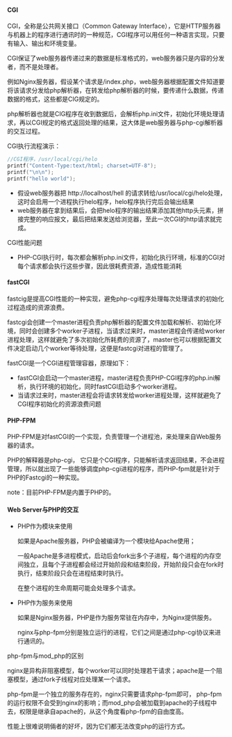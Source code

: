 #### CGI

CGI，全称是公共网关接口（Common Gateway Interface），它是HTTP服务器与机器上的程序进行通讯时的一种规范，CGI程序可以用任何一种语言实现，只要有输入、输出和环境变量。

CGI保证了web服务器传递过来的数据是标准格式的，web服务器只是内容的分发者，而不是处理者。

例如Nginx服务器，假设某个请求是/index.php，web服务器根据配置文件知道要将该请求分发给php解析器，在转发给php解析器的时候，要传递什么数据，传递数据的格式，这些都是CIG规定的。

php解析器也就是CIG程序在收到数据后，会解析php.ini文件，初始化环境处理请求，再以CGI规定的格式返回处理的结果，这大体是web服务器与php-cgi解析器的交互过程。



CGI执行流程演示：

```c
//CGI程序，/usr/local/cgi/helo
printf("Content-Type:text/html; charset=UTF-8");
printf("\n\n");
printf("hello world");
```

- 假设web服务器把 http://localhost/hell 的请求转给/usr/local/cgi/helo处理，这时会启用一个进程执行helo程序，helo程序执行完后会输出结果
- web服务器在拿到结果后，会把helo程序的输出结果添加其他http头元素，拼接完整的响应报文，最后把结果发送给浏览器，至此一次CGI的http请求就完成。



CGI性能问题

- PHP-CGI执行时，每次都会解析php.ini文件，初始化执行环境，标准的CGI对每个请求都会执行这些步骤，因此很耗费资源，造成性能消耗




#### fastCGI

fastcig是提高CGI性能的一种实现，避免php-cgi程序处理每次处理请求的初始化过程造成的资源浪费。

fastcgi会创建一个master进程负责php解析器的配置文件加载和解析、初始化环境，同时会创建多个worker子进程，当请求过来时，master进程会传递给worker进程处理，这样就避免了多次初始化所耗费的资源了，master也可以根据配置文件决定启动几个worker等待处理，这便是fastcgi对进程的管理了。

fastCGI是一个CGI进程管理容器，原理如下：

- fastCGI会启动一个master进程，master进程负责PHP-CGI程序的php.ini解析，执行环境的初始化，同时fastCGI启动多个worker进程。
- 当请求过来时，master进程会将请求转发给worker进程处理，这样就避免了CGI程序初始化的资源浪费问题




#### PHP-FPM

PHP-FPM是对fastCGI的一个实现，负责管理⼀个进程池，来处理来⾃Web服务器的请求。

PHP的解释器是php-cgi， 它只是个CGI程序，只能解析请求返回结果，不会进程管理，所以就出现了⼀些能够调度php-cgi进程的程序，而PHP-fpm就是针对于PHP的Fastcgi的⼀种实现。

note：⽬前PHP-FPM是内置于PHP的。



#### Web Server与PHP的交互

- PHP作为模块来使用

  如果是Apache服务器，PHP会被编译为一个模块给Apache使用；

  一般Apache是多进程模式，启动后会fork出多个子进程，每个进程的内存空间独立，且每个子进程都会经过开始阶段和结束阶段，开始阶段只会在fork时执行，结束阶段只会在进程结束时执行。

  在整个进程的生命周期可能会处理多个请求。

- PHP作为服务来使用

  如果是Nginx服务器，PHP是作为服务常驻在内存中，为Nginx提供服务。

  nginx与php-fpm分别是独立运行的进程，它们之间是通过php-cgi协议来进行通讯的。

php-fpm与mod_php的区别

nginx是异构非阻塞模型，每个worker可以同时处理若干请求；apache是一个阻塞模型，通过fork子线程对应处理某一个请求。

php-fpm是一个独立的服务存在的，nginx只需要请求php-fpm即可， php-fpm的运行权限不会受到nginx的影响；而mod_php会被加载到apache的子线程中去，权限是继承自apache的，从这个角度看php-fpm的自由度高。

性能上很难说明倆者的好坏，因为它们都无法改变php的运行方式。